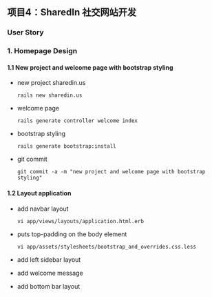 ## 项目4：SharedIn 社交网站开发


### User Story

### 1. Homepage Design

#### 1.1 New project and welcome page with bootstrap styling

* new project sharedin.us

    `rails new sharedin.us`
    
* welcome page

    `rails generate controller welcome index`

* bootstrap styling

    `rails generate bootstrap:install`

* git commit 

    `git commit -a -m "new project and welcome page with bootstrap styling"`

#### 1.2 Layout application

* add navbar layout

    `vi app/views/layouts/application.html.erb`

* puts top-padding on the body element
    
    `vi app/assets/stylesheets/bootstrap_and_overrides.css.less`

* add left sidebar layout  

* add welcome message

* add bottom bar layout 


